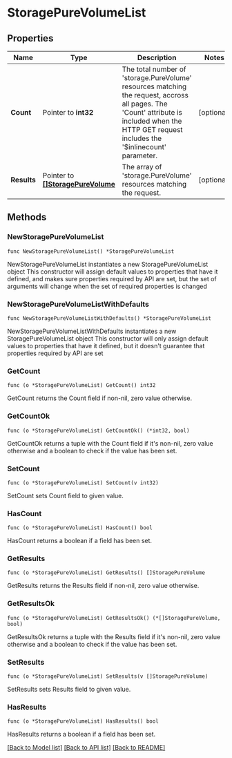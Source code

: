 # StoragePureVolumeList

## Properties

Name | Type | Description | Notes
------------ | ------------- | ------------- | -------------
**Count** | Pointer to **int32** | The total number of &#39;storage.PureVolume&#39; resources matching the request, accross all pages. The &#39;Count&#39; attribute is included when the HTTP GET request includes the &#39;$inlinecount&#39; parameter. | [optional] 
**Results** | Pointer to [**[]StoragePureVolume**](storage.PureVolume.md) | The array of &#39;storage.PureVolume&#39; resources matching the request. | [optional] 

## Methods

### NewStoragePureVolumeList

`func NewStoragePureVolumeList() *StoragePureVolumeList`

NewStoragePureVolumeList instantiates a new StoragePureVolumeList object
This constructor will assign default values to properties that have it defined,
and makes sure properties required by API are set, but the set of arguments
will change when the set of required properties is changed

### NewStoragePureVolumeListWithDefaults

`func NewStoragePureVolumeListWithDefaults() *StoragePureVolumeList`

NewStoragePureVolumeListWithDefaults instantiates a new StoragePureVolumeList object
This constructor will only assign default values to properties that have it defined,
but it doesn't guarantee that properties required by API are set

### GetCount

`func (o *StoragePureVolumeList) GetCount() int32`

GetCount returns the Count field if non-nil, zero value otherwise.

### GetCountOk

`func (o *StoragePureVolumeList) GetCountOk() (*int32, bool)`

GetCountOk returns a tuple with the Count field if it's non-nil, zero value otherwise
and a boolean to check if the value has been set.

### SetCount

`func (o *StoragePureVolumeList) SetCount(v int32)`

SetCount sets Count field to given value.

### HasCount

`func (o *StoragePureVolumeList) HasCount() bool`

HasCount returns a boolean if a field has been set.

### GetResults

`func (o *StoragePureVolumeList) GetResults() []StoragePureVolume`

GetResults returns the Results field if non-nil, zero value otherwise.

### GetResultsOk

`func (o *StoragePureVolumeList) GetResultsOk() (*[]StoragePureVolume, bool)`

GetResultsOk returns a tuple with the Results field if it's non-nil, zero value otherwise
and a boolean to check if the value has been set.

### SetResults

`func (o *StoragePureVolumeList) SetResults(v []StoragePureVolume)`

SetResults sets Results field to given value.

### HasResults

`func (o *StoragePureVolumeList) HasResults() bool`

HasResults returns a boolean if a field has been set.


[[Back to Model list]](../README.md#documentation-for-models) [[Back to API list]](../README.md#documentation-for-api-endpoints) [[Back to README]](../README.md)


